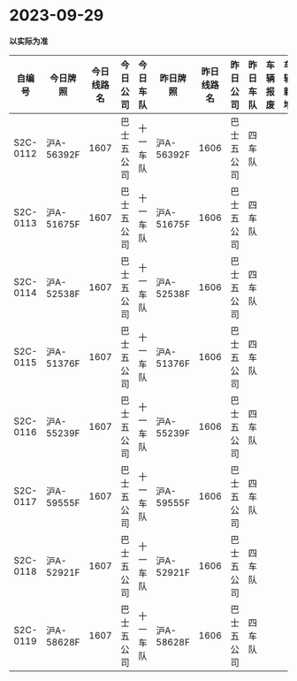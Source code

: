 # 2023-09-29

**以实际为准**

| 自编号      | 今日牌照      | 今日线路名 | 今日公司  | 今日车队 | 昨日牌照      | 昨日线路名 | 昨日公司  | 昨日车队 | 车辆报废 | 车辆新增 | 线路更改  | 车队更改  | 公司更改 | 牌照更改 |
|----------|-----------|-------|-------|------|-----------|-------|-------|------|------|------|-------|-------|------|------|
| S2C-0112 | 沪A-56392F | 1607  | 巴士五公司 | 十一车队 | 沪A-56392F | 1606  | 巴士五公司 | 四车队  |      |      | 3线路更改 | 4车队更改 |      |      |
| S2C-0113 | 沪A-51675F | 1607  | 巴士五公司 | 十一车队 | 沪A-51675F | 1606  | 巴士五公司 | 四车队  |      |      | 3线路更改 | 4车队更改 |      |      |
| S2C-0114 | 沪A-52538F | 1607  | 巴士五公司 | 十一车队 | 沪A-52538F | 1606  | 巴士五公司 | 四车队  |      |      | 3线路更改 | 4车队更改 |      |      |
| S2C-0115 | 沪A-51376F | 1607  | 巴士五公司 | 十一车队 | 沪A-51376F | 1606  | 巴士五公司 | 四车队  |      |      | 3线路更改 | 4车队更改 |      |      |
| S2C-0116 | 沪A-55239F | 1607  | 巴士五公司 | 十一车队 | 沪A-55239F | 1606  | 巴士五公司 | 四车队  |      |      | 3线路更改 | 4车队更改 |      |      |
| S2C-0117 | 沪A-59555F | 1607  | 巴士五公司 | 十一车队 | 沪A-59555F | 1606  | 巴士五公司 | 四车队  |      |      | 3线路更改 | 4车队更改 |      |      |
| S2C-0118 | 沪A-52921F | 1607  | 巴士五公司 | 十一车队 | 沪A-52921F | 1606  | 巴士五公司 | 四车队  |      |      | 3线路更改 | 4车队更改 |      |      |
| S2C-0119 | 沪A-58628F | 1607  | 巴士五公司 | 十一车队 | 沪A-58628F | 1606  | 巴士五公司 | 四车队  |      |      | 3线路更改 | 4车队更改 |
